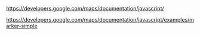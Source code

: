https://developers.google.com/maps/documentation/javascript/

https://developers.google.com/maps/documentation/javascript/examples/marker-simple